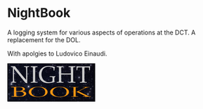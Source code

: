 # NightBook
A logging system for various aspects of operations at the DCT.  A replacement for the DOL.

With apolgies to Ludovico Einaudi.

![logo](https://github.com/LowellObservatory/NightBook/blob/master/_images/nightbook.png "Logo")
